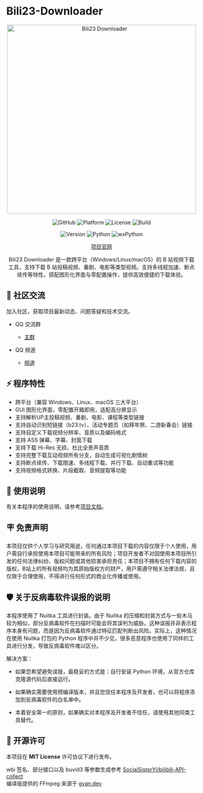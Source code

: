# Bili23-Downloader
<p align="center">
    <img src="https://s21.ax1x.com/2025/08/05/pVUs6hQ.png" alt="Bili23 Downloader" style="width: 500px;">
</p>

<p align="center">
    <img src="https://img.shields.io/badge/GitHub-black?logo=github&style=flat-square" alt="GitHub">
    <img src="https://img.shields.io/badge/Platform-Windows_|_Linux_|_macOS-blue?style=flat-square" alt="Platform">
    <img src="https://img.shields.io/badge/license-MIT-orange?style=flat-square" alt="License">
    <img src="https://img.shields.io/github/actions/workflow/status/ScottSloan/Bili23-Downloader/publish_release.yml?style=flat-square" alt="Build">
</p>

<p align="center">
    <img src="https://img.shields.io/github/v/release/ScottSloan/Bili23-Downloader?style=flat-square" alt="Version">
    <img src="https://img.shields.io/badge/Python-3.12.10-green?style=flat-square" alt="Python">
    <img src="https://img.shields.io/badge/wxPython-4.2.3-green?style=flat-square" alt="wxPython">
</p>

<p align="center">
    <a href="https://bili23.scott-sloan.cn/" target="_blank">项目官网</a>
</p>

<p align="center">
    Bili23 Downloader 是一款跨平台（Windows/Linux/macOS）的 B 站视频下载工具，支持下载 B 站投稿视频、番剧、电影等类型视频。支持多线程加速、断点续传等特性，搭配图形化界面与零配置操作，提供高效便捷的下载体验。
</p>

## 🌟 社区交流
加入社区，获取项目最新动态、问题答疑和技术交流。

* QQ 交流群
    * [主群](https://qm.qq.com/q/KX3uJIFIYK)

* QQ 频道
    * [频道](https://pd.qq.com/s/8941to1p0)

## ⚡ 程序特性
* 跨平台（兼容 Windows、Linux、macOS 三大平台）
* GUI 图形化界面，零配置开箱即用，适配高分屏显示
* 支持解析UP主投稿视频、番剧、电影、课程等类型链接
* 支持自动识别短链接（b23.tv）、活动专题页（如拜年祭、二游新春会）链接
* 支持自定义下载视频分辨率、音质以及编码格式
* 支持 ASS 弹幕、字幕、封面下载
* 支持下载 Hi-Res 无损、杜比全景声音质
* 支持完整下载互动视频所有分支，自动生成可视化剧情树
* 支持断点续传、下载限速、多线程下载、并行下载、自动重试等功能
* 支持视频格式转换、片段截取、音频提取等功能

## 📄 使用说明
有关本程序的使用说明，请参考[项目文档](https://bili23.scott-sloan.cn/doc/what-is-bili23-downloader.html)。

## 🪧 免责声明
本项目仅供个人学习与研究用途，任何通过本项目下载的内容仅限于个人使用，用户需自行承担使用本项目可能带来的所有风险；项目开发者不对因使用本项目所引发的任何法律纠纷、版权问题或其他损害承担责任；本项目不拥有任何下载内容的版权，B站上的所有视频均为其原始版权方的财产，用户需遵守相关法律法规，且仅限于合理使用，不得进行任何形式的商业化传播或使用。

## 🛡️ 关于反病毒软件误报的说明
本程序使用了 Nuitka 工具进行封装。由于 Nuitka 的压缩和封装方式与一些木马较为相似，部分反病毒软件在扫描时可能会将其误判为威胁。这种误报并非表示程序本身有问题，而是因为反病毒软件通过特征匹配判断出风险。实际上，这种情况在使用 Nuitka 打包的 Python 程序中并不少见，很多恶意程序也使用了同样的工具进行分发，导致反病毒软件难以区分。

解决方案：

* 如果您希望避免误报，最稳妥的方式是：自行安装 Python 环境，从官方仓库克隆源代码后直接运行。

* 如果确实需要使用预编译版本，并且您信任本程序及开发者，也可以将程序添加到反病毒软件的白名单中。

* 本着安全第一的原则，如果确实对本程序及开发者不信任，请使用其他同类工具替代。

## 🔑 开源许可
本项目在 **MIT License** 许可协议下进行发布。

wbi 签名、部分接口以及 buvid3 等参数生成参考 [SocialSisterYi/bilibili-API-collect](https://github.com/SocialSisterYi/bilibili-API-collect)  
编译版提供的 FFmpeg 来源于 [gyan.dev](https://www.gyan.dev/ffmpeg/builds/)  